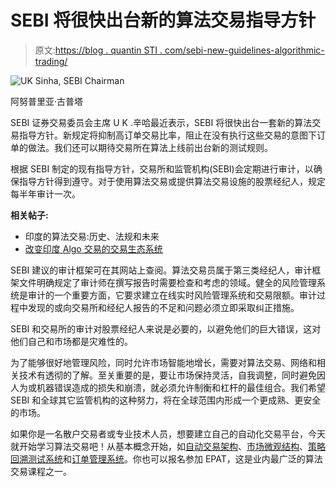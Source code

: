 # SEBI 将很快出台新的算法交易指导方针

> 原文:[https://blog . quantin STI . com/sebi-new-guidelines-algorithmic-trading/](https://blog.quantinsti.com/sebi-new-guidelines-algorithmic-trading/)

![UK Sinha, SEBI Chairman](../Images/6a378ab456dc25dad20eb45da8f7cc3f.png)

阿努普里亚·古普塔

SEBI 证券交易委员会主席 U K .辛哈最近表示，SEBI 将很快出台一套新的算法交易指导方针。新规定将抑制高订单交易比率，阻止在没有执行这些交易的意图下订单的做法。我们还可以期待交易所在算法上线前出台新的测试规则。

根据 SEBI 制定的现有指导方针，交易所和监管机构(SEBI)会定期进行审计，以确保指导方针得到遵守。对于使用算法交易或提供算法交易设施的股票经纪人，规定每半年审计一次。

**相关帖子:**

*   印度的算法交易:历史、法规和未来
*   [改变印度 Algo 交易的交易生态系统](https://blog.quantinsti.com/changing-trading-ecosystem-algo-trading-india/)

SEBI 建议的审计框架可在其网站上查阅。算法交易员属于第三类经纪人，审计框架文件明确规定了审计师在撰写报告时需要检查和考虑的领域。健全的风险管理系统是审计的一个重要方面，它要求建立在线实时风险管理系统和交易限额。审计过程中发现的或向交易所和经纪人报告的不足和问题必须立即采取纠正措施。

SEBI 和交易所的审计对股票经纪人来说是必要的，以避免他们的巨大错误，这对他们自己和市场都是灾难性的。

为了能够很好地管理风险，同时允许市场智能地增长，需要对算法交易、网络和相关技术有透彻的了解。至关重要的是，要让市场保持灵活，自我调整，同时避免因人为或机器错误造成的损失和崩溃，就必须允许制衡和杠杆的最佳组合。我们希望 SEBI 和全球其它监管机构的这种努力，将在全球范围内形成一个更成熟、更安全的市场。

如果你是一名散户交易者或专业技术人员，想要建立自己的自动化交易平台，今天就开始学习算法交易吧！从基本概念开始，如[自动交易架构](https://blog.quantinsti.com/algorithmic-trading-system-architecture/)、[市场微观结构](https://blog.quantinsti.com/market-microstructure/)、[策略回溯测试系统](https://blog.quantinsti.com/backtesting/)和[订单管理系统](https://blog.quantinsti.com/automated-trading-order-management-system/)。你也可以报名参加 EPAT，这是业内最广泛的算法交易课程之一。